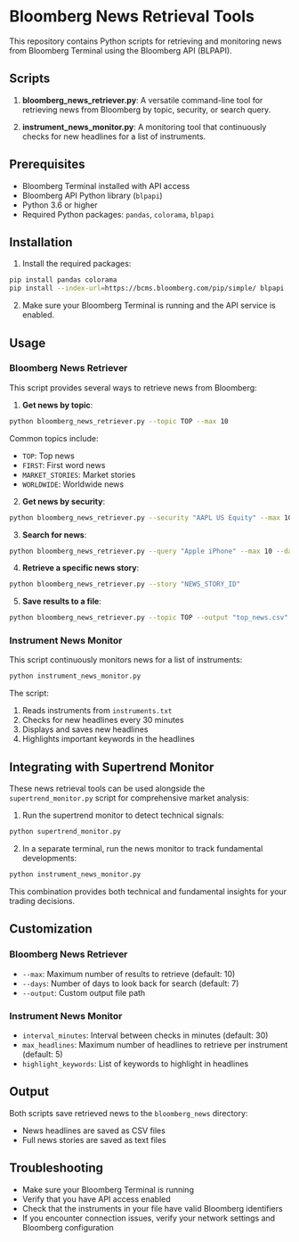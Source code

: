 # Bloomberg News Retrieval Tools

This repository contains Python scripts for retrieving and monitoring news from Bloomberg Terminal using the Bloomberg API (BLPAPI).

## Scripts

1. **bloomberg_news_retriever.py**: A versatile command-line tool for retrieving news from Bloomberg by topic, security, or search query.

2. **instrument_news_monitor.py**: A monitoring tool that continuously checks for new headlines for a list of instruments.

## Prerequisites

- Bloomberg Terminal installed with API access
- Bloomberg API Python library (`blpapi`)
- Python 3.6 or higher
- Required Python packages: `pandas`, `colorama`, `blpapi`

## Installation

1. Install the required packages:

```bash
pip install pandas colorama
pip install --index-url=https://bcms.bloomberg.com/pip/simple/ blpapi
```

2. Make sure your Bloomberg Terminal is running and the API service is enabled.

## Usage

### Bloomberg News Retriever

This script provides several ways to retrieve news from Bloomberg:

1. **Get news by topic**:

```bash
python bloomberg_news_retriever.py --topic TOP --max 10
```

Common topics include:
- `TOP`: Top news
- `FIRST`: First word news
- `MARKET_STORIES`: Market stories
- `WORLDWIDE`: Worldwide news

2. **Get news by security**:

```bash
python bloomberg_news_retriever.py --security "AAPL US Equity" --max 10
```

3. **Search for news**:

```bash
python bloomberg_news_retriever.py --query "Apple iPhone" --max 10 --days 7
```

4. **Retrieve a specific news story**:

```bash
python bloomberg_news_retriever.py --story "NEWS_STORY_ID"
```

5. **Save results to a file**:

```bash
python bloomberg_news_retriever.py --topic TOP --output "top_news.csv"
```

### Instrument News Monitor

This script continuously monitors news for a list of instruments:

```bash
python instrument_news_monitor.py
```

The script:
1. Reads instruments from `instruments.txt`
2. Checks for new headlines every 30 minutes
3. Displays and saves new headlines
4. Highlights important keywords in the headlines

## Integrating with Supertrend Monitor

These news retrieval tools can be used alongside the `supertrend_monitor.py` script for comprehensive market analysis:

1. Run the supertrend monitor to detect technical signals:

```bash
python supertrend_monitor.py
```

2. In a separate terminal, run the news monitor to track fundamental developments:

```bash
python instrument_news_monitor.py
```

This combination provides both technical and fundamental insights for your trading decisions.

## Customization

### Bloomberg News Retriever

- `--max`: Maximum number of results to retrieve (default: 10)
- `--days`: Number of days to look back for search (default: 7)
- `--output`: Custom output file path

### Instrument News Monitor

- `interval_minutes`: Interval between checks in minutes (default: 30)
- `max_headlines`: Maximum number of headlines to retrieve per instrument (default: 5)
- `highlight_keywords`: List of keywords to highlight in headlines

## Output

Both scripts save retrieved news to the `bloomberg_news` directory:

- News headlines are saved as CSV files
- Full news stories are saved as text files

## Troubleshooting

- Make sure your Bloomberg Terminal is running
- Verify that you have API access enabled
- Check that the instruments in your file have valid Bloomberg identifiers
- If you encounter connection issues, verify your network settings and Bloomberg configuration
